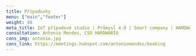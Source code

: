 ```yaml
---
title: Případovky
menu: ["main","footer"]
weight: 40
meta_title: IoT případové studie | Průmysl 4.0 | Smart company | HARDWARIO
consultation: Antonio Mendes, CSO HARDWARIO
cons_img: antonio.jpg
cons_link: https://meetings.hubspot.com/antoniomendes/booking
---
```

